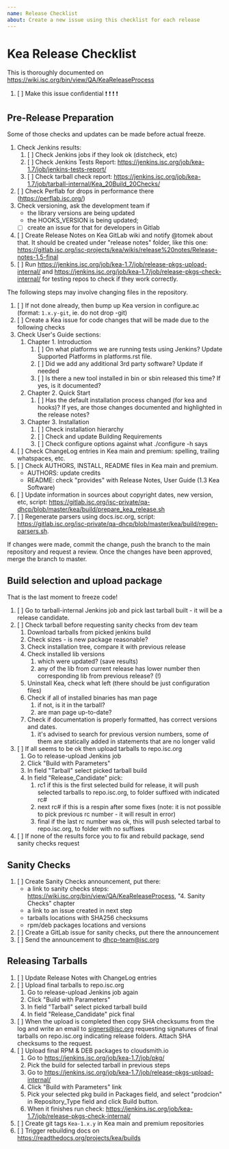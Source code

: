```yaml
---
name: Release Checklist
about: Create a new issue using this checklist for each release
---
```


# Kea Release Checklist

This is thoroughly documented on https://wiki.isc.org/bin/view/QA/KeaReleaseProcess

1. [ ] Make this issue confidential :exclamation: :exclamation: :exclamation: :exclamation:

## Pre-Release Preparation
Some of those checks and updates can be made before actual freeze.

1. Check Jenkins results:
   1. [ ] Check Jenkins jobs if they look ok (distcheck, etc)
   1. [ ] Check Jenkins Tests Report: https://jenkins.isc.org/job/kea-1.7/job/jenkins-tests-report/
   1. [ ] Check tarball check report: https://jenkins.isc.org/job/kea-1.7/job/tarball-internal/Kea_20Build_20Checks/
1. [ ] Check Perflab for drops in performance there (https://perflab.isc.org/)
1. Check versioning, ask the development team if
   - the library versions are being updated
   - the HOOKS_VERSION is being updated;
   - [ ] create an issue for that for developers in Gitlab
1. [ ] Create Release Notes on Kea GitLab wiki and notify @tomek about that. It should be created under "release notes" folder, like this one: https://gitlab.isc.org/isc-projects/kea/wikis/release%20notes/Release-notes-1.5-final
1. [ ] Run https://jenkins.isc.org/job/kea-1.7/job/release-pkgs-upload-internal/ and https://jenkins.isc.org/job/kea-1.7/job/release-pkgs-check-internal/ for testing repos to check if they work correctly.

The following steps may involve changing files in the repository.

1. [ ] If not done already, then bump up Kea version in configure.ac (format: `1.x.y-git`, ie. do not drop -git)
1. [ ] Create a Kea issue for code changes that will be made due to the following checks
1. Check User's Guide sections:
   1. Chapter 1. Introduction
      1. [ ] On what platforms we are running tests using Jenkins? Update Supported Platforms in platforms.rst file.
      1. [ ] Did we add any additional 3rd party software? Update if needed
      1. [ ] Is there a new tool installed in bin or sbin released this time? If yes, is it documented?
   1. Chapter 2. Quick Start
      1. [ ] Has the default installation process changed (for kea and hooks)? If yes, are those changes documented and highlighted in the release notes?
   1. Chapter 3. Installation
      1. [ ] Check installation hierarchy
      1. [ ] Check and update Building Requirements
      1. [ ] Check configure options against what ./configure -h says
1. [ ] Check ChangeLog entries in Kea main and premium: spelling, trailing whatspaces, etc.
1. [ ] Check AUTHORS, INSTALL, README files in Kea main and premium.
   -  AUTHORS: update credits
   -  README: check "provides" with Release Notes, User Guide (1.3 Kea Software)
1. [ ] Update information in sources about copyright dates, new version, etc, script: https://gitlab.isc.org/isc-private/qa-dhcp/blob/master/kea/build/prepare_kea_release.sh
1. [ ] Regenerate parsers using docs.isc.org, script: https://gitlab.isc.org/isc-private/qa-dhcp/blob/master/kea/build/regen-parsers.sh.

If changes were made, commit the change, push the branch to the main repository and request a review. Once the changes have been approved, merge the branch to master.

## Build selection and upload package
That is the last moment to freeze code!

1. [ ] Go to tarball-internal Jenkins job and pick last tarball built - it will be a release candidate.
1. [ ] Check tarball before requesting sanity checks from dev team
   1. Download tarballs from picked jenkins build
   1. Check sizes - is new package reasonable?
   1. Check installation tree, compare it with previous release
   1. Check installed lib versions
      1. which were updated? (save results)
      1. any of the lib from current release has lower number then corresponding lib from previous release? (!)
   1. Uninstall Kea, check what left (there should be just configuration files)
   1. Check if all of installed binaries has man page
      1. if not, is it in the tarball?
      1. are man page up-to-date?
   1. Check if documentation is properly formatted, has correct versions and dates.
      1. it's advised to search for previous version numbers, some of them are statically added in statements that are no longer valid
1. [ ] If all seems to be ok then upload tarballs to repo.isc.org
   1. Go to release-upload Jenkins job
   1. Click "Build with Parameters"
   1. In field "Tarball" select picked tarball build
   1. In field "Release_Candidate" pick:
      1. rc1 if this is the first selected build for release, it will push selected tarballs to repo.isc.org, to folder suffixed with indicated rc#
      1. next rc# if this is a respin after some fixes (note: it is not possible to pick previous rc number - it will result in error)
      1. final if the last rc number was ok, this will push selected tarbal to repo.isc.org, to folder with no suffixes
1. [ ] If none of the results force you to fix and rebuild package, send sanity checks request

## Sanity Checks

1. [ ] Create Sanity Checks announcement, put there:
   - a link to sanity checks steps: https://wiki.isc.org/bin/view/QA/KeaReleaseProcess, "4. Sanity Checks" chapter
   - a link to an issue created in next step
   - tarballs locations with SHA256 checksums
   - rpm/deb packages locations and versions
1. [ ] Create a GitLab issue for sanity checks, put there the announcement
1. [ ] Send the announcement to dhcp-team@isc.org

## Releasing Tarballs
1. [ ] Update Release Notes with ChangeLog entries
1. [ ] Upload final tarballs to repo.isc.org
   1. Go to release-upload Jenkins job again
   1. Click "Build with Parameters"
   1. In field "Tarball" select picked tarball build
   1. In field "Release_Candidate" pick final
1. [ ] When the upload is completed then copy SHA checksums from the log and write an email to signers@isc.org requesting signatures
   of final tarballs on repo.isc.org indicating release folders. Attach SHA checksums to the request.
1. [ ] Upload final RPM & DEB packages to cloudsmith.io
   1. Go to https://jenkins.isc.org/job/kea-1.7/job/pkg/
   1. Pick the build for selected tarball in previous steps
   1. Go to https://jenkins.isc.org/job/kea-1.7/job/release-pkgs-upload-internal/
   1. Click "Build with Parameters" link
   1. Pick your selected pkg build in Packages field, and select "prodcion" in Repository_Type field and click Build button.
   1. When it finishes run check: https://jenkins.isc.org/job/kea-1.7/job/release-pkgs-check-internal/
1. [ ] Create git tags `Kea-1.x.y` in Kea main and premium repositories
1. [ ] Trigger rebuilding docs on https://readthedocs.org/projects/kea/builds
